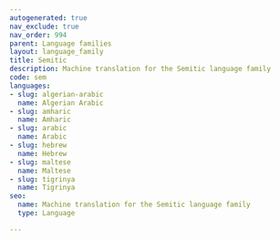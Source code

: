```yaml
---
autogenerated: true
nav_exclude: true
nav_order: 994
parent: Language families
layout: language_family
title: Semitic
description: Machine translation for the Semitic language family
code: sem
languages:
- slug: algerian-arabic
  name: Algerian Arabic
- slug: amharic
  name: Amharic
- slug: arabic
  name: Arabic
- slug: hebrew
  name: Hebrew
- slug: maltese
  name: Maltese
- slug: tigrinya
  name: Tigrinya
seo:
  name: Machine translation for the Semitic language family
  type: Language

---
```


